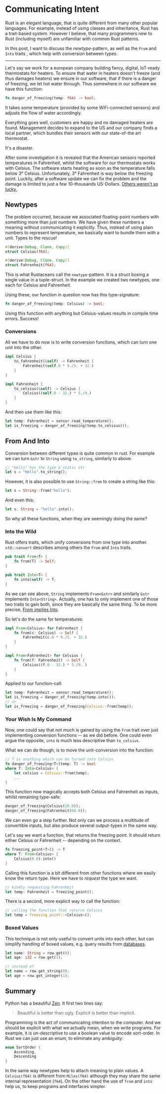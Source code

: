 
# Communicating Intent

Rust is an elegant language, that is quite different from many other popular languages. For example, instead of using classes and inheritance, Rust has a trait-based system. However I believe, that many programmers new to Rust (including myself) are unfamiliar with common Rust patterns.

In this post, I want to discuss the *newtype*-pattern, as well as the `From` and `Into` traits , which help with conversion between types.

---

Let's say we work for a european company building fancy, digital, IoT-ready thermostats for heaters. To ensure that water in heaters doesn't freeze (and thus damages heaters) we ensure in our software, that if there is a danger of freezing, we let hot water through. Thus somewhere in our software we have this function:

```rust
fn danger_of_freezing(temp: f64) -> bool;
```

It takes some temperature (provided by some WiFi-connected sensors) and adjusts the flow of water accordingly.

Everything goes well, customers are happy and no damaged heaters are found. Management decides to expand to the US and our company finds a local partner, which bundles their sensors with our state-of-the art thermostat.

It's a disaster.

After some investigation it is revealed that the American sensors reported temperatures in Fahrenheit, whilst the software for our thermostats works with Celsius. The software starts heating as soon as the temperature falls below 3° Celsius. Unfortunately, 3° Fahrenheit is way below the freezing point. Luckily, after a software update we can fix the problem and the damage is limited to just a few 10-thousands US-Dollars. [Others weren't so lucky.](https://en.wikipedia.org/wiki/Mars_Climate_Orbiter)


## Newtypes

The problem occurred, because we associated floating-point numbers with something more than just numbers. We have given these numbers a meaning without communicating it explicitly. Thus, instead of using plain numbers to represent temperature, we basically want to bundle them with a unit. Types to the rescue! 

```rust
#[derive(Debug, Clone, Copy)]
struct Celsius(f64);

#[derive(Debug, Clone, Copy)]
struct Fahrenheit(f64);
```

This is what Rustaceans call the `newtype`-pattern. It is a struct boxing a single value in a tuple-struct. In the example we created two newtypes, one each for Celsius and Fahrenheit.

Using these, our function in question now has this type-signature:

```rust
fn danger_of_freezing(temp: Celsius) -> bool;
```

Using this function with anything but Celsius-values results in compile time errors. Success!

### Conversions

All we have to do now is to write conversion functions, which can turn one unit into the other.

```rust
impl Celsius {
    to_fahrenheit(&self) -> Fahrenheit {
        Fahrenheit(self.0 * 9./5. + 32.)
    }
}

impl Fahrenheit {
    to_celsius(&self) -> Celsius {
        Celsius((self.0 - 32.) * 5./9.)
    }
}
```

And then use them like this:

```rust
let temp: Fahrenheit = sensor.read_temperature();
let is_freezing = danger_of_freezing(temp.to_celsius());
```

## From And Into

Conversion between different types is quite common in rust. For example we can turn `&str` to `String` using `to_string`, similarly to above:

```rust
// "Hello" has the type &'static str
let s = "Hello".to_string();
```

However, it is also possible to use ``String::from`` to create a string like this:

```rust
let s = String::from("hello");
```

And even this:

```rust
let s: String = "hello".into();
```

So why all these functions, when they are seemingly doing the same?

### Into the Wild

Rust offers traits, which unify conversions from one type into another. ``std::convert`` describes among others the `From` and `Into` traits.

```rust
pub trait From<T> {
    fn from(T) -> Self;
}

pub trait Into<T> {
    fn into(self) -> T;
}
```

As we can see above, ``String`` implements ``From<&str>`` and similarly ``&str`` implements ``Into<String>``. Actually, one has to only implement one of those two traits to gain both, since they are basically the same thing. To be more precise, [From implies Into](https://doc.rust-lang.org/src/core/up/src/libcore/convert.rs.html#267).


So let's do the same for temperatures:

```rust
impl From<Celsius> for Fahrenheit {
    fn from(c: Celsius) -> Self {
        Fahrenheit(c.0 * 9./5. + 32.)
    }
}

impl From<Fahrenheit> for Celsius {
    fn from(f: Fahrenheit) -> Self {
        Celsius((f.0 - 32.) * 5./9. )
    }
}
```

Applied to our function-call:
```rust
let temp: Fahrenheit = sensor.read_temperature();
let is_freezing = danger_of_freezing(temp.into());
// or
let is_freezing = danger_of_freezing(Celsius::from(temp));

```

### Your Wish Is My Command

Now, one could say that not much is gained by using the `From` trait over just implementing conversion functions -- as we did before. One could even argue the opposite, ``into`` is much less descriptive than ``to_celsius``.

What we can do though, is to move the unit-conversion into the function:

```rust
// T is anything which can be turned into Celsius
fn danger_of_freezing<T>(temp: T) -> bool
where T: Into<Celsius> {
    let celsius = Celsius::from(temp);
    ...
}
```

This function now magically accepts both Celsius and Fahrenheit as inputs, whilst remaining type-safe:

```rust
danger_of_freezing(Celsius(20.0));
danger_of_freezing(Fahrenheit(68.0));
```

We can even go a step further. Not only can we process a multitude of convertible inputs, but also produce several output-types in the same way.

Let's say we want a function, that returns the freezing point. It should return either Celsius or Fahrenheit -- depending on the context.
```rust
fn freezing_point<T>() -> T
where T: From<Celsius> {
    Celsius(0.0).into()
}
```

Calling this function is a bit different from other functions where we easily know the return type. Here we have to *request* the type we want.

```rust
// kindly requesting Fahrenheit
let temp: Fahrenheit = freezing_point();
```

There is a second, more explicit way to call the function:

```rust
// calling the function that returns Celsius
let temp = freezing_point::<Celsius>();
```

### Boxed Values

This technique is not only useful to convert units into each other, but can simplify handling of boxed values, e.g. query results from [databases](https://github.com/sfackler/rust-postgres).

```rust
let name: String = row.get(0);
let age: i32 = row.get(1);

// instead of
let name = row.get_string(0);
let age = row.get_integer(1);
```

## Summary

Python has a beautiful [Zen](https://www.python.org/dev/peps/pep-0020/). It first two lines say:
>Beautiful is better than ugly.
> Explicit is better than implicit.

Programming is the act of communicating intention to the computer. And we should be explicit with what we actually mean, when we write programs. For example, it is un-descriptive to use a boolean value to encode sort-order. In Rust we can just use an enum, to eliminate any ambiguity:

```rust
enum SortOrder {
    Ascending,
    Descending
}
```

In the same way newtypes help to attach meaning to plain values. A ``Celsius(f64)`` is different from ``Miles(f64)`` although they may share the same internal representation (``f64``). On the other hand the use of ``from`` and ``into`` help us, to keep programs and interfaces simpler. 


